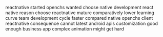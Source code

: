 reactnative started openchs wanted choose native development react native reason choose reactnative mature comparatively lower learning curve team development cycle faster compared native openchs client reactnative consequence cannot latest android apis customization good enough business app complex animation might get hard